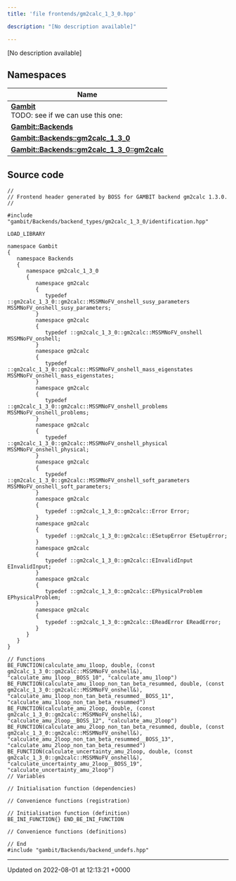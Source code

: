 ```yaml
---
title: 'file frontends/gm2calc_1_3_0.hpp'

description: "[No description available]"

---
```







[No description available]

## Namespaces

| Name           |
| -------------- |
| **[Gambit](/documentation/code/namespaces/namespacegambit/)** <br>TODO: see if we can use this one:  |
| **[Gambit::Backends](/documentation/code/namespaces/namespacegambit_1_1backends/)**  |
| **[Gambit::Backends::gm2calc_1_3_0](/documentation/code/namespaces/namespacegambit_1_1backends_1_1gm2calc__1__3__0/)**  |
| **[Gambit::Backends::gm2calc_1_3_0::gm2calc](/documentation/code/namespaces/namespacegambit_1_1backends_1_1gm2calc__1__3__0_1_1gm2calc/)**  |




## Source code

```
//
// Frontend header generated by BOSS for GAMBIT backend gm2calc 1.3.0.
//

#include "gambit/Backends/backend_types/gm2calc_1_3_0/identification.hpp"

LOAD_LIBRARY

namespace Gambit
{
   namespace Backends
   {
      namespace gm2calc_1_3_0
      {
         namespace gm2calc
         {
            typedef ::gm2calc_1_3_0::gm2calc::MSSMNoFV_onshell_susy_parameters MSSMNoFV_onshell_susy_parameters;
         }
         namespace gm2calc
         {
            typedef ::gm2calc_1_3_0::gm2calc::MSSMNoFV_onshell MSSMNoFV_onshell;
         }
         namespace gm2calc
         {
            typedef ::gm2calc_1_3_0::gm2calc::MSSMNoFV_onshell_mass_eigenstates MSSMNoFV_onshell_mass_eigenstates;
         }
         namespace gm2calc
         {
            typedef ::gm2calc_1_3_0::gm2calc::MSSMNoFV_onshell_problems MSSMNoFV_onshell_problems;
         }
         namespace gm2calc
         {
            typedef ::gm2calc_1_3_0::gm2calc::MSSMNoFV_onshell_physical MSSMNoFV_onshell_physical;
         }
         namespace gm2calc
         {
            typedef ::gm2calc_1_3_0::gm2calc::MSSMNoFV_onshell_soft_parameters MSSMNoFV_onshell_soft_parameters;
         }
         namespace gm2calc
         {
            typedef ::gm2calc_1_3_0::gm2calc::Error Error;
         }
         namespace gm2calc
         {
            typedef ::gm2calc_1_3_0::gm2calc::ESetupError ESetupError;
         }
         namespace gm2calc
         {
            typedef ::gm2calc_1_3_0::gm2calc::EInvalidInput EInvalidInput;
         }
         namespace gm2calc
         {
            typedef ::gm2calc_1_3_0::gm2calc::EPhysicalProblem EPhysicalProblem;
         }
         namespace gm2calc
         {
            typedef ::gm2calc_1_3_0::gm2calc::EReadError EReadError;
         }
      }
   }
}

// Functions
BE_FUNCTION(calculate_amu_1loop, double, (const gm2calc_1_3_0::gm2calc::MSSMNoFV_onshell&), "calculate_amu_1loop__BOSS_10", "calculate_amu_1loop")
BE_FUNCTION(calculate_amu_1loop_non_tan_beta_resummed, double, (const gm2calc_1_3_0::gm2calc::MSSMNoFV_onshell&), "calculate_amu_1loop_non_tan_beta_resummed__BOSS_11", "calculate_amu_1loop_non_tan_beta_resummed")
BE_FUNCTION(calculate_amu_2loop, double, (const gm2calc_1_3_0::gm2calc::MSSMNoFV_onshell&), "calculate_amu_2loop__BOSS_12", "calculate_amu_2loop")
BE_FUNCTION(calculate_amu_2loop_non_tan_beta_resummed, double, (const gm2calc_1_3_0::gm2calc::MSSMNoFV_onshell&), "calculate_amu_2loop_non_tan_beta_resummed__BOSS_13", "calculate_amu_2loop_non_tan_beta_resummed")
BE_FUNCTION(calculate_uncertainty_amu_2loop, double, (const gm2calc_1_3_0::gm2calc::MSSMNoFV_onshell&), "calculate_uncertainty_amu_2loop__BOSS_19", "calculate_uncertainty_amu_2loop")
// Variables

// Initialisation function (dependencies)

// Convenience functions (registration)

// Initialisation function (definition)
BE_INI_FUNCTION{} END_BE_INI_FUNCTION

// Convenience functions (definitions)

// End
#include "gambit/Backends/backend_undefs.hpp"
```


-------------------------------

Updated on 2022-08-01 at 12:13:21 +0000

